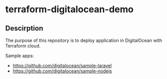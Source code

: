# terraform-digitalocean-demo

## Descirption
The purpose of this repository is to deploy application in DigitalOcean with Terraform cloud.

Sample apps:
* https://github.com/digitalocean/sample-laravel
* https://github.com/digitalocean/sample-nodejs
